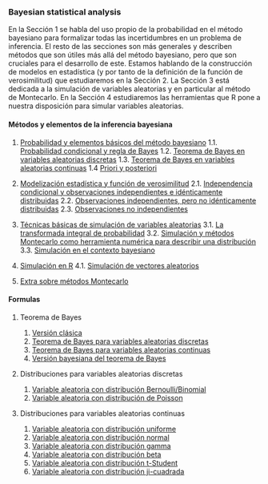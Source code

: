 ### Bayesian statistical analysis

En la Sección 1 se habla del uso propio de la probabilidad en el método bayesiano para formalizar todas las incertidumbres en un problema de inferencia. El resto de las secciones son más generales y describen métodos que son útiles más allá del método bayesiano, pero que son cruciales para el desarrollo de este. Estamos hablando de la construcción de modelos en estadística (y por tanto de la definición de la función de verosimilitud) que estudiaremos en la Sección 2. La Sección 3 está dedicada a la simulación de variables aleatorias y en particular al método de Montecarlo. En la Sección 4 estudiaremos las herramientas que R pone a nuestra disposición para simular variables aleatorias.

#### Métodos y elementos de la inferencia bayesiana
  
1. [Probabilidad y elementos básicos del método bayesiano](01_section_1/00_methods_and_elements/01_Probabilidad_y_elementos_basicos.md)
   1.1. [Probabilidad condicional y regla de Bayes](01_section_1/00_methods_and_elements/02_Probabilidad_condicional_y_regla_de_Bayes.md)
   1.2. [Teorema de Bayes en variables aleatorias discretas](01_section_1/00_Probability_and_basics_elements/03_Bayes_variables_aleatorias_discretas.md)
   1.3. [Teorema de Bayes en variables aleatorias continuas](01_section_1/00_Probability_and_basics_elements/04_Bayes_variables_continuas.md)
   1.4 [Priori y posteriori](01_section_1/00_Probability_and_basics_elements/05_priori_posteriori.md)

1. [Modelización estadística y función de verosimilitud](01_section_1/01_Statistical_modeling_likelihood_function/01_Statical_modeling_likehood_function.md)
   2.1. [Independencia condicional y observaciones independientes e idénticamente distribuidas](01_section_1/01_Statistical_modeling_likelihood_function/02_Conditional_Independence_and_Independent_Identically_Distributed_Observations.md)
   2.2. [Observaciones independientes, pero no idénticamente distribuidas](01_section_1/01_Statistical_modeling_likelihood_function/03_Independent_Observations_not_Identically_distributed.md)
   2.3. [Observaciones no independientes](01_section_1/01_Statistical_modeling_likelihood_function/04_Non_Independent_Observations.md)

1. [Técnicas básicas de simulación de variables aleatorias](01_section_1/02_random_variable_simulation_techniques/01_random_variable_simulation_techniques.md)
   3.1. [La transformada integral de probabilidad](01_section_1/02_random_variable_simulation_techniques/02_integral_probability_transform.md)
   3.2. [Simulación y métodos Montecarlo como herramienta numérica para describir una distribución](01_section_1/02_random_variable_simulation_techniques/03_simulation_and_monte_carlo_methods.md)
   3.3. [Simulación en el contexto bayesiano](01_section_1/02_random_variable_simulation_techniques/04_Simulation_in_the_Bayesian_context.md)

1. [Simulación en R](01_section_1/03_Simulation_in_R/01_Simulation_in_R.md)
   4.1. [Simulación de vectores aleatorios](01_section_1/03_Simulation_in_R/02_Random_Vector_Simulation.md)

1. [Extra sobre métodos Montecarlo](01_section_1/04_Extra_on_Monte_Carlo_methods/04_Extra_on_Monte_Carlo_methods.md)



#### Formulas

1. Teorema de Bayes
   1. [Versión clásica](00_Form/01_Bayes_theorem.md#11-versi%C3%B3n-cl%C3%A1sica)
   2. [Teorema de Bayes para variables aleatorias discretas](00_Form/01_Bayes_theorem.md#12-teorema-de-bayes-para-variables-aleatorias-discretas)
   3. [Teorema de Bayes para variables aleatorias continuas](00_Form/01_Bayes_theorem.md#13-teorema-de-bayes-para-variables-aleatorias-continuas)
   4. [Versión bayesiana del teorema de Bayes](00_Form/01_Bayes_theorem.md#14-versi%C3%B3n-bayesiana-del-teorema-de-bayes)

2. Distribuciones para variables aleatorias discretas
   1. [Variable aleatoria con distribución Bernoulli/Binomial](00_Form/01_Bayes_theorem.md#21-variable-aleatoria-con-distribuci%C3%B3n-bernoullibinomial)
   2. [Variable aleatoria con distribución de Poisson](00_Form/01_Bayes_theorem.md#22-variable-aleatoria-con-distribuci%C3%B3n-de-poisson)

3. Distribuciones para variables aleatorias continuas 
   1. [Variable aleatoria con distribución uniforme](00_Form/01_Bayes_theorem.md#31-variable-aleatoria-con-distribuci%C3%B3n-uniforme)
   2. [Variable aleatoria con distribución normal](00_Form/01_Bayes_theorem.md#32-variable-aleatoria-con-distribuci%C3%B3n-normal)
   3. [Variable aleatoria con distribución gamma](00_Form/01_Bayes_theorem.md#33-variable-aleatoria-con-distribuci%C3%B3n-gamma)
   4. [Variable aleatoria con distribución beta](00_Form/01_Bayes_theorem.md#34-variable-aleatoria-con-distribuci%C3%B3n-beta)
   5. [Variable aleatoria con distribución t-Student](00_Form/01_Bayes_theorem.md#35-variable-aleatoria-con-distribuci%C3%B3n-ji-cuadrada)
   6. [Variable aleatoria con distribución ji-cuadrada](00_Form/01_Bayes_theorem.md#36-variable-aleatoria-con-distribuci%C3%B3n-t-student)

